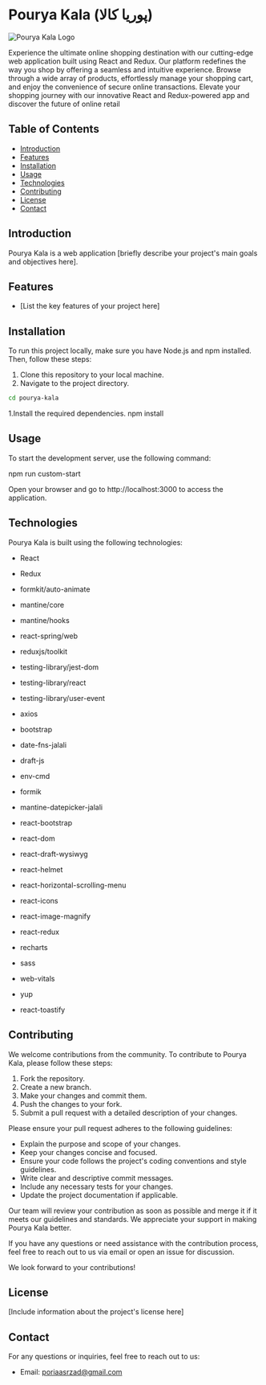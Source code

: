 # Pourya Kala (پوریا کالا)

![Pourya Kala Logo](https://github.com/pourya-asrzad/online-shop-react-/blob/main/src/assets/images/logo.jpeg?raw=true) <!-- If you have a logo, add the URL here -->

Experience the ultimate online shopping destination with our cutting-edge web application built using React and Redux. Our platform redefines the way you shop by offering a seamless and intuitive experience. Browse through a wide array of products, effortlessly manage your shopping cart, and enjoy the convenience of secure online transactions. Elevate your shopping journey with our innovative React and Redux-powered app and discover the future of online retail 

## Table of Contents

- [Introduction](#introduction)
- [Features](#features)
- [Installation](#installation)
- [Usage](#usage)
- [Technologies](#technologies)
- [Contributing](#contributing)
- [License](#license)
- [Contact](#contact)

## Introduction

Pourya Kala is a web application [briefly describe your project's main goals and objectives here].

## Features

- [List the key features of your project here]

## Installation

To run this project locally, make sure you have Node.js and npm installed. Then, follow these steps:

1. Clone this repository to your local machine.
2. Navigate to the project directory.

```bash
cd pourya-kala
```
1.Install the required dependencies.
npm install

## Usage
To start the development server, use the following command:

npm run custom-start

Open your browser and go to http://localhost:3000 to access the application.

## Technologies

Pourya Kala is built using the following technologies:

- React

- Redux
- formkit/auto-animate
- mantine/core
- mantine/hooks
- react-spring/web
- reduxjs/toolkit
- testing-library/jest-dom
- testing-library/react
- testing-library/user-event
- axios
- bootstrap
- date-fns-jalali
- draft-js
- env-cmd
- formik
- mantine-datepicker-jalali
- react-bootstrap
- react-dom
- react-draft-wysiwyg
- react-helmet
- react-horizontal-scrolling-menu
- react-icons
- react-image-magnify
- react-redux
- recharts
- sass
- web-vitals
- yup
- react-toastify


## Contributing

We welcome contributions from the community. To contribute to Pourya Kala, please follow these steps:

1. Fork the repository.
2. Create a new branch.
3. Make your changes and commit them.
4. Push the changes to your fork.
5. Submit a pull request with a detailed description of your changes.

Please ensure your pull request adheres to the following guidelines:

- Explain the purpose and scope of your changes.
- Keep your changes concise and focused.
- Ensure your code follows the project's coding conventions and style guidelines.
- Write clear and descriptive commit messages.
- Include any necessary tests for your changes.
- Update the project documentation if applicable.

Our team will review your contribution as soon as possible and merge it if it meets our guidelines and standards. We appreciate your support in making Pourya Kala better.

If you have any questions or need assistance with the contribution process, feel free to reach out to us via email or open an issue for discussion.

We look forward to your contributions!

## License

[Include information about the project's license here]

## Contact

For any questions or inquiries, feel free to reach out to us:

- Email: poriaasrzad@gmail.com




